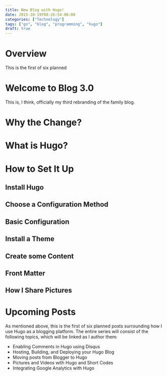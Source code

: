 ```yaml
---
title: New Blog with Hugo!
date: 2015-10-19T08:26:54-06:00
categories: ["Technology"]
tags: ["go", "blog", "programming", "hugo"]
draft: true
---
```


# Overview

This is the first of six planned
# Welcome to Blog 3.0

This is, I think, officially my third rebranding of the family blog.

# Why the Change?

# What is Hugo?

# How to Set It Up

## Install Hugo

## Choose a Configuration Method

## Basic Configuration

## Install a Theme

## Create some Content

## Front Matter

## How I Share Pictures

# Upcoming Posts

As mentioned above, this is the first of six planned posts surrounding how I
use Hugo as a blogging platform. The entire series will consist of the
following topics, which will be linked as I author them:

* Enabling Comments in Hugo using Disqus
* Hosting, Building, and Deploying your Hugo Blog
* Moving posts from Blogger to Hugo
* Pictures and Videos with Hugo and Short Codes
* Integrating Google Analytics with Hugo

